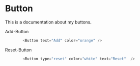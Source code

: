 # Button

This is a documentation about my buttons.

Add-Button

```js
        <Button text="Add" color="orange" />
```

Reset-Button
```js
        <Button type="reset" color="white" text="Reset"  />
```


